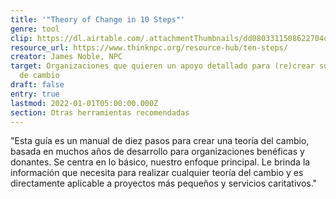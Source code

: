 ```yaml
---
title: '"Theory of Change in 10 Steps"'
genre: tool
clip: https://dl.airtable.com/.attachmentThumbnails/dd0803311508622704d1062f4e1cc464/bed530c0
resource_url: https://www.thinknpc.org/resource-hub/ten-steps/
creator: James Noble, NPC
target: Organizaciones que quieren un apoyo detallado para (re)crear su teoría
  de cambio
draft: false
entry: true
lastmod: 2022-01-01T05:00:00.000Z
section: Otras herramientas recomendadas
---
```

"Esta guía es un manual de diez pasos para crear una teoría del cambio, basada en muchos años de desarrollo para organizaciones benéficas y donantes. Se centra en lo básico, nuestro enfoque principal. Le brinda la información que necesita para realizar cualquier teoría del cambio y es directamente aplicable a proyectos más pequeños y servicios caritativos."